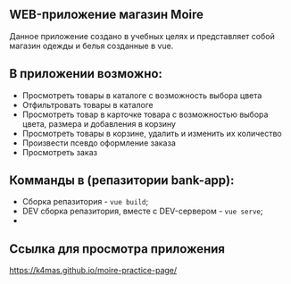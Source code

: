 ## WEB-приложение магазин Moire

Данное приложение создано в учебных целях и представляет собой магазин одежды и белья созданные в vue.

## В приложении возможно:
- Просмотреть товары в каталоге с возможность выбора цвета
- Отфильтровать товары в каталоге
- Просмотреть товар в карточке товара с возможностью выбора цвета, размера и добавления в корзину
- Просмотреть товары в корзине, удалить и изменить их количество
- Произвести псевдо оформление заказа
- Просмотреть заказ

## Комманды в (репазитории bank-app):
 - Сборка репазитория - `vue build`;
 - DEV сборка  репазитория, вместе с DEV-сервером - `vue serve`;
 - 
## Ссылка для просмотра приложения 
https://k4mas.github.io/moire-practice-page/

